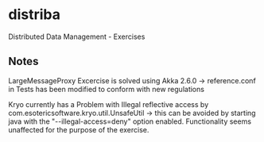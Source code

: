 # distriba
Distributed Data Management - Exercises

## Notes

LargeMessageProxy Excercise is solved using Akka 2.6.0 -> reference.conf in Tests has been modified to conform with new regulations

Kryo currently has a Problem with Illegal reflective access by com.esotericsoftware.kryo.util.UnsafeUtil -> this can be avoided by starting java with the "--illegal-access=deny" option enabled. Functionality seems unaffected for the purpose of the exercise.
